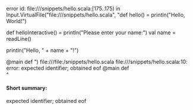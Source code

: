 error id: file://<WORKSPACE>/snippets/hello.scala:[175..175) in Input.VirtualFile("file://<WORKSPACE>/snippets/hello.scala", "def hello() = println("Hello, World!")


def helloInteractive() =
  println("Please enter your name:")
  val name = readLine()

  println("Hello, " + name + "!")

@main def   ")
file://<WORKSPACE>/file:<WORKSPACE>/snippets/hello.scala
file://<WORKSPACE>/snippets/hello.scala:10: error: expected identifier; obtained eof
@main def   
            ^
#### Short summary: 

expected identifier; obtained eof